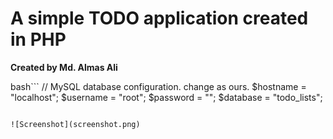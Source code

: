 # A simple TODO application created in PHP

**Created by Md. Almas Ali**

bash```
// MySQL database configuration. change as ours.
$hostname = "localhost";
$username = "root";
$password = "";
$database = "todo_lists";
```

![Screenshot](screenshot.png)
